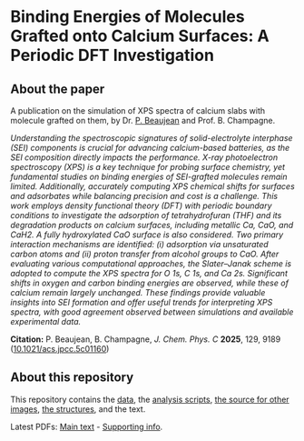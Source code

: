 # Binding Energies of Molecules Grafted onto Calcium Surfaces: A Periodic DFT Investigation

## About the paper

A publication on the simulation of XPS spectra of calcium slabs with molecule grafted on them, by Dr. [P. Beaujean](https://pierrebeaujean.net) and Prof. B. Champagne.

*Understanding the spectroscopic signatures of solid-electrolyte interphase (SEI) components is crucial for advancing calcium-based batteries, as the SEI composition directly impacts the performance. X-ray photoelectron spectroscopy (XPS) is a key technique for probing surface chemistry, yet fundamental studies on binding energies of SEI-grafted molecules remain limited. Additionally, accurately computing XPS chemical shifts for surfaces and adsorbates while balancing precision and cost is a challenge. This work employs density functional theory (DFT) with periodic boundary conditions to investigate the adsorption of tetrahydrofuran (THF) and its degradation products on calcium surfaces, including metallic Ca, CaO, and CaH2. A fully hydroxylated CaO surface is also considered. Two primary interaction mechanisms are identified: (i) adsorption via unsaturated carbon atoms and (ii) proton transfer from alcohol groups to CaO. After evaluating various computational approaches, the Slater–Janak scheme is adopted to compute the XPS spectra for O 1s, C 1s, and Ca 2s. Significant shifts in oxygen and carbon binding energies are observed, while these of calcium remain largely unchanged. These findings provide valuable insights into SEI formation and offer useful trends for interpreting XPS spectra, with good agreement observed between simulations and available experimental data.*

**Citation:** P. Beaujean, B. Champagne, *J. Chem. Phys. C* **2025**, 129, 9189 ([10.1021/acs.jpcc.5c01160](https://dx.doi.org/10.1021/acs.jpcc.5c01160))

## About this repository

This repository contains the [data](./data), the [analysis scripts](./analyses), [the source for other images](./im), [the structures](./structures),  and the text.

Latest PDFs: [Main text](https://github.com/pierre-24/publi-XPS/releases/download/latest/Main_Text.pdf) - [Supporting info](https://github.com/pierre-24/publi-XPS/releases/download/latest/Supporting_info.pdf).
